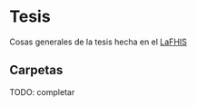 # Tesis

Cosas generales de la tesis hecha en el [LaFHIS](https://lafhis.dc.uba.ar/)

## Carpetas

TODO: completar 
